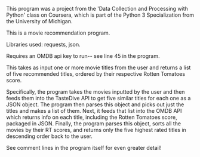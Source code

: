 This program was a project from the 'Data Collection and Processing with Python' class
on Coursera, which is part of the Python 3 Specialization from the University of Michigan.

This is a movie recommendation program. 

Libraries used: requests, json.

Requires an OMDB api key to run-- see line 45 in the program.



This takes as input one or more movie titles from the user and returns a list of 
five recommended titles, ordered by their respective Rotten Tomatoes score. 

Specifically, the program takes the movies inputted by the user and then feeds them into the
TasteDive API to get five similar titles for each one as a JSON object. 
The program then parses this object and picks out just the titles and makes a list
of them.
Next, it feeds that list into the OMDB API which returns info on each title, including the
Rotten Tomatoes score, packaged in JSON.
Finally, the program parses this object, sorts all the movies by their RT scores, and returns 
only the five highest rated titles in descending order back to the user.

See comment lines in the program itself for even greater detail!

